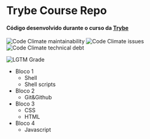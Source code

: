 # Trybe Course Repo

#### Código desenvolvido durante o curso da [Trybe](https://www.betrybe.com/)
![Code Climate maintainability](https://img.shields.io/codeclimate/maintainability/wberilo/trybe-exercises) ![Code Climate issues](https://img.shields.io/codeclimate/issues/wberilo/trybe-exercises) ![Code Climate technical debt](https://img.shields.io/codeclimate/tech-debt/wberilo/trybe-exercises)

![LGTM Grade](https://img.shields.io/lgtm/grade/javascript/github/wberilo/trybe-exercises)
* Bloco 1
    * Shell
    * Shell scripts
* Bloco 2
    * Git&Github
* Bloco 3
    * CSS
    * HTML
* Bloco 4
    * Javascript
